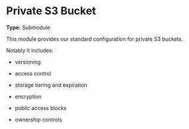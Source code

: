 # Private S3 Bucket

**Type:** Submodule

This module provides our standard configuration for private S3 buckets.

Notably it includes:

- versioning

- access control

- storage tiering and expiration

- encryption

- public access blocks

- ownership controls
